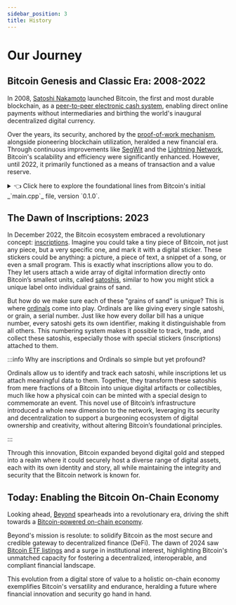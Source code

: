 ```yaml
---
sidebar_position: 3
title: History
---
```


# Our Journey

## Bitcoin Genesis and Classic Era: 2008-2022

In 2008, [Satoshi Nakamoto](https://en.wikipedia.org/wiki/Satoshi_Nakamoto) launched Bitcoin, the first and most durable blockchain, as a [peer-to-peer electronic cash system](https://bitcoin.org/bitcoin.pdf), enabling direct online payments without intermediaries and birthing the world's inaugural decentralized digital currency.

Over the years, its security, anchored by the [proof-of-work mechanism](https://academy.binance.com/en/articles/proof-of-work-explained), alongside pioneering blockchain utilization, heralded a new financial era. Through continuous improvements like [SegWit](https://en.wikipedia.org/wiki/SegWit) and the [Lightning Network](https://en.wikipedia.org/wiki/Lightning_Network), Bitcoin's scalability and efficiency were significantly enhanced. However, until 2022, it primarily functioned as a means of transaction and a value reserve.

<div class="section-summary">
</div>
<details>
<summary>👈 Click here to explore the foundational lines from Bitcoin's initial _`main.cpp`_ file, version `0.1.0`.</summary>

```jsx
#include "headers.h"
#include "db.h"
#include "net.h"
#include "init.h"
#include <iostream>
#include <fstream>

using namespace std;

// DB_ENV* dbenv;
unsigned int nWalletDBUpdated;

//////////////////////////////////////////////////////////////////////////////
//
// Shutdown
//

void Shutdown(void* parg)
{
    static CCriticalSection cs_Shutdown;
    {
        LOCK(cs_Shutdown);
        printf("Shutdown : In progress...\n");
        static bool fTaken;
        if (fTaken) return;
        fTaken = true;
    }
    ...
    // Note: This is just the beginning portion of the shutdown function and the entire file.
}

}
```

</details>

## The Dawn of Inscriptions: 2023

In December 2022, the Bitcoin ecosystem embraced a revolutionary concept: [inscriptions](https://unchained.com/blog/bitcoin-inscriptions-ordinals/). Imagine you could take a tiny piece of Bitcoin, not just any piece, but a very specific one, and mark it with a digital sticker. These stickers could be anything: a picture, a piece of text, a snippet of a song, or even a small program. This is exactly what inscriptions allow you to do. They let users attach a wide array of digital information directly onto Bitcoin’s smallest units, called [satoshis](https://www.investopedia.com/terms/s/satoshi.asp), similar to how you might stick a unique label onto individual grains of sand.

But how do we make sure each of these "grains of sand" is unique? This is where [ordinals](https://unchained.com/blog/bitcoin-inscriptions-ordinals) come into play. Ordinals are like giving every single satoshi, or grain, a serial number. Just like how every dollar bill has a unique number, every satoshi gets its own identifier, making it distinguishable from all others. This numbering system makes it possible to track, trade, and collect these satoshis, especially those with special stickers (inscriptions) attached to them.

:::info Why are inscriptions and Ordinals so simple but yet profound?

Ordinals allow us to identify and track each satoshi, while inscriptions let us attach meaningful data to them. Together, they transform these satoshis from mere fractions of a Bitcoin into unique digital artifacts or collectibles, much like how a physical coin can be minted with a special design to commemorate an event. This novel use of Bitcoin’s infrastructure introduced a whole new dimension to the network, leveraging its security and decentralization to support a burgeoning ecosystem of digital ownership and creativity, without altering Bitcoin’s foundational principles.

:::

Through this innovation, Bitcoin expanded beyond digital gold and stepped into a realm where it could securely host a diverse range of digital assets, each with its own identity and story, all while maintaining the integrity and security that the Bitcoin network is known for.

## Today: Enabling the Bitcoin On-Chain Economy

Looking ahead, [₿eyond](https://beyond.tech) spearheads into a revolutionary era, driving the shift towards a [Bitcoin-powered on-chain economy](https://app.beyond.tech/).

₿eyond's mission is resolute: to solidify Bitcoin as the most secure and credible gateway to decentralized finance (DeFi). The dawn of 2024 saw [Bitcoin ETF listings](https://www.justetf.com/en/how-to/invest-in-bitcoin.html) and a surge in institutional interest, highlighting Bitcoin's unmatched capacity for fostering a decentralized, interoperable, and compliant financial landscape.

This evolution from a digital store of value to a holistic on-chain economy exemplifies Bitcoin's versatility and endurance, heralding a future where financial innovation and security go hand in hand.
